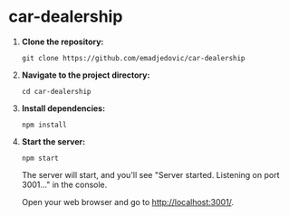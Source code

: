 # car-dealership

1. **Clone the repository:**
    ```cd
    git clone https://github.com/emadjedovic/car-dealership
   ```
    
2. **Navigate to the project directory:**
   ```cd
   cd car-dealership
   ```

4. **Install dependencies:**
   ```cd
   npm install
    ```
   
6. **Start the server:**
   ```cd
   npm start
    ```

   The server will start, and you'll see "Server started. Listening on port 3001..." in the console.

   Open your web browser and go to [http://localhost:3001/](http://localhost:3001/).
